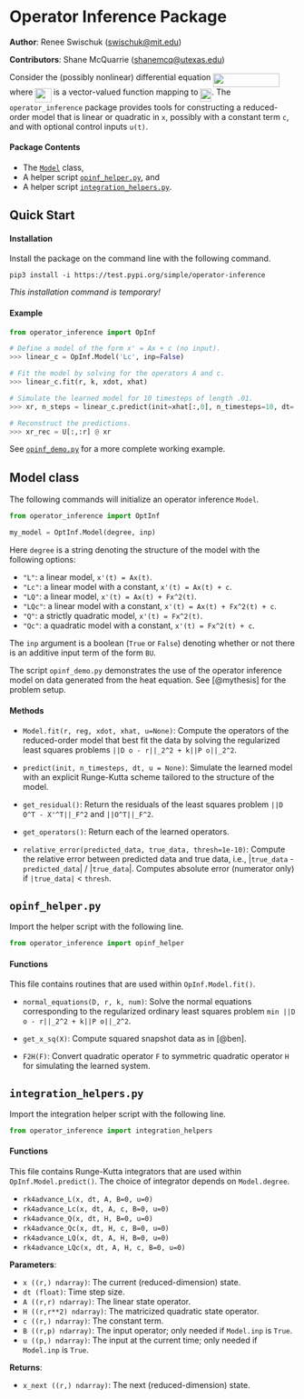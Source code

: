 # Operator Inference Package

**Author**: Renee Swischuk (swischuk@mit.edu)

**Contributors**: Shane McQuarrie (shanemcq@utexas.edu)

Consider the (possibly nonlinear) differential equation <img src="https://rawgit.com/shanemcq18/operator_inference/style/svgs/aefa628c6627afca01baf401ee01b509.svg?invert_in_darkmode" align=middle width=117.5226393pt height=24.7161288pt/> where <img src="https://rawgit.com/shanemcq18/operator_inference/style/svgs/1e46db9fc330938ace337126cd51f407.svg?invert_in_darkmode" align=middle width=28.69864634999999pt height=24.65753399999998pt/> is a vector-valued function mapping to <img src="https://rawgit.com/shanemcq18/operator_inference/style/svgs/8a86f4a11e2fbfc03de61d587ba826de.svg?invert_in_darkmode" align=middle width=19.998202949999992pt height=22.648391699999998pt/>.
The `operator_inference` package provides tools for constructing a reduced-order model that is linear or quadratic in `x`, possibly with a constant term `c`, and with optional control inputs `u(t)`.

#### Package Contents
- The [`Model`](https://github.com/swischuk/operator_inference#model-class) class,
- A helper script [`opinf_helper.py`](https://github.com/swischuk/operator_inference#opinf-helper), and
- A helper script [`integration_helpers.py`](https://github.com/swischuk/operator_inference#integration-helpers).

## Quick Start

#### Installation

Install the package on the command line with the following command.

`pip3 install -i https://test.pypi.org/simple/operator-inference`

_This installation command is temporary!_

#### Example

<!-- TODO: what are these variables?? -->

```python
from operator_inference import OpInf

# Define a model of the form x' = Ax + c (no input).
>>> linear_c = OpInf.Model('Lc', inp=False)

# Fit the model by solving for the operators A and c.
>>> linear_c.fit(r, k, xdot, xhat)

# Simulate the learned model for 10 timesteps of length .01.
>>> xr, n_steps = linear_c.predict(init=xhat[:,0], n_timesteps=10, dt=.01)

# Reconstruct the predictions.
>>> xr_rec = U[:,:r] @ xr
```

See [`opinf_demo.py`](https://github.com/swischuk/operator_inference/blob/master/opinf_demo.py) for a more complete working example.

## Model class

The following commands will initialize an operator inference `Model`.

```python
from operator_inference import OptInf

my_model = OptInf.Model(degree, inp)
```

Here `degree` is a string denoting the structure of
the model with the following options:
- `"L"`:  a linear model, `x'(t) = Ax(t)`.
- `"Lc"`:  a linear model with a constant, `x'(t) = Ax(t) + c`.
- `"LQ"`:  a linear model, `x'(t) = Ax(t) + Fx^2(t)`.
- `"LQc"`:  a linear model with a constant, `x'(t) = Ax(t) + Fx^2(t) + c`.
- `"Q"`:  a strictly quadratic model, `x'(t) = Fx^2(t)`.
- `"Qc"`:  a quadratic model with a constant, `x'(t) = Fx^2(t) + c`.

The `inp` argument is a boolean (`True` or `False`) denoting whether or not there is an additive input term of the form `BU`.

The script `opinf_demo.py` demonstrates the use of the operator inference model on data generated from the heat equation.
See [@mythesis] for the problem setup.

#### Methods

- `Model.fit(r, reg, xdot, xhat, u=None)`: Compute the operators of the reduced-order model that best fit the data by solving the regularized least
    squares problems `||D o - r||_2^2 + k||P o||_2^2`.

- `predict(init, n_timesteps, dt, u = None)`: Simulate the learned model with an explicit Runge-Kutta scheme tailored to the structure of the model.

- `get_residual()`: Return the residuals of the least squares problem `||D O^T - X'^T||_F^2` and `||O^T||_F^2`.

- `get_operators()`: Return each of the learned operators.

- `relative_error(predicted_data, true_data, thresh=1e-10)`: Compute the relative error between predicted data and true data, i.e., |`true_data` - `predicted_data`| / |`true_data`|. Computes absolute error (numerator only) if `|true_data|` < `thresh`.


## `opinf_helper.py`

Import the helper script with the following line.

```python
from operator_inference import opinf_helper
```

#### Functions

This file contains routines that are used within `OpInf.Model.fit()`.

- `normal_equations(D, r, k, num)`: Solve the normal equations corresponding to the regularized ordinary least squares problem `min ||D o - r||_2^2 + k||P o||_2^2`.

-  `get_x_sq(X)`: Compute squared snapshot data as in [@ben].

-  `F2H(F)`: Convert quadratic operator `F` to symmetric quadratic operator `H` for simulating the learned system.

## `integration_helpers.py`

Import the integration helper script with the following line.

```python
from operator_inference import integration_helpers
```

#### Functions

This file contains Runge-Kutta integrators that are used within `OpInf.Model.predict()`.
The choice of integrator depends on `Model.degree`.

- `rk4advance_L(x, dt, A, B=0, u=0)`
- `rk4advance_Lc(x, dt, A, c, B=0, u=0)`
- `rk4advance_Q(x, dt, H, B=0, u=0)`
- `rk4advance_Qc(x, dt, H, c, B=0, u=0)`
- `rk4advance_LQ(x, dt, A, H, B=0, u=0)`
- `rk4advance_LQc(x, dt, A, H, c, B=0, u=0)`

**Parameters**:
- `x ((r,) ndarray)`: The current (reduced-dimension) state.
- `dt (float)`: Time step size.
- `A ((r,r) ndarray)`: The linear state operator.
- `H ((r,r**2) ndarray)`: The matricized quadratic state operator.
- `c ((r,) ndarray)`: The constant term.
- `B ((r,p) ndarray)`: The input operator; only needed if `Model.inp` is `True`.
- `u ((p,) ndarray)`: The input at the current time; only needed if `Model.inp` is `True`.

**Returns**:
- `x_next ((r,) ndarray)`: The next (reduced-dimension) state.
